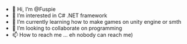- 👋 Hi, I’m @Fuspie
- 👀 I’m interested in С# .NET framework
- 🌱 I’m currently learning how to make games on unity engine or smth
- 💞️ I’m looking to collaborate on programming
- 📫 How to reach me ... eh nobody can reach me)

<!---
Fuspie/Fuspie is a ✨ special ✨ repository because its `README.md` (this file) appears on your GitHub profile.
You can click the Preview link to take a look at your changes.
--->
